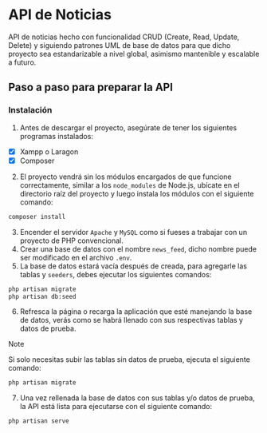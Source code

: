 # API de Noticias
API de noticias hecho con funcionalidad CRUD (Create, Read, Update, Delete) y siguiendo patrones
UML de base de datos para que dicho proyecto sea estandarizable a nivel global, asimismo mantenible
y escalable a futuro.

## Paso a paso para preparar la API

### Instalación
1. Antes de descargar el proyecto, asegúrate de tener los siguientes programas instalados:
- [x] Xampp o Laragon
- [x] Composer

2. El proyecto vendrá sin los módulos encargados de que funcione correctamente, similar a los `node_modules` de Node.js, ubícate 
en el directorio raíz del proyecto y luego instala los módulos con el siguiente comando:
```BASH
composer install
```

3. Encender el servidor `Apache` y `MySQL` como si fueses a trabajar con un proyecto de PHP convencional.
4. Crear una base de datos con el nombre `news_feed`, dicho nombre puede ser modificado en el archivo `.env`.
5. La base de datos estará vacía después de creada, para agregarle las tablas y `seeders`, debes ejecutar los siguientes comandos:
```BASH
php artisan migrate
php artisan db:seed
```
6. Refresca la página o recarga la aplicación que esté manejando la base de datos, verás como se habrá llenado con sus respectivas tablas y datos de prueba.

>[!NOTE]
> Si solo necesitas subir las tablas sin datos de prueba, ejecuta el siguiente comando:

```BASH
php artisan migrate
```

7. Una vez rellenada la base de datos con sus tablas y/o datos de prueba, la API está lista para ejecutarse con el siguiente comando:
```BASH
php artisan serve
```